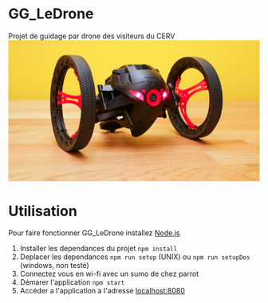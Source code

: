 # GG_LeDrone
Projet de guidage par drone des visiteurs du CERV
![Alt text](/public/images/i1.jpg?raw=true "Parrot sumo")

# Utilisation
Pour faire fonctionner GG_LeDrone installez [Node.js](https://nodejs.org/en/)

1. Installer les dependances du projet ```npm install```
2. Deplacer les dependances ```npm run setup``` (UNIX) ou ```npm run setupDos``` (windows, non testé)
3. Connectez vous en wi-fi avec un sumo de chez parrot
4. Démarer l'application ```npm start```
5. Accéder a l'application a l'adresse [localhost:8080](http://localhost:8080/)
